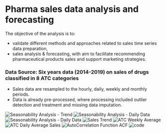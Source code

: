 # Pharma sales data analysis and forecasting
 
 The objective of the analysis is to:
 - validate different methods and approaches related to sales time series data preparation, 
 - sales analysis & forecasting, with aim to facilitate recommending pharmaceutical products sales and support marketing strategies.
 
### Data Source: Six years data (2014-2019) on sales of drugs classified in 8 ATC categories
- Sales data are resampled to the hourly, daily, weekly and monthly periods. 
- Data is already pre-processed, where processing included outlier detection and treatment and missing data imputation.

![Seasonability Analysis - Trend](https://github.com/jhenvi/Pharma-sales-data/blob/main/graphs/seasonalityTrend.png)
![Seasonability Analysis - Daily Data](https://github.com/jhenvi/Pharma-sales-data/blob/main/graphs/seasonalityAnalysis1.png)
![Seasonability Analysis - Daily Data](https://github.com/jhenvi/Pharma-sales-data/blob/main/graphs/seasonalityAnalysis2.png)
![Sales Trend](https://github.com/jhenvi/Pharma-sales-data/blob/main/graphs/salesTrend.png)
![ATC Weekly Average](https://github.com/jhenvi/Pharma-sales-data/blob/main/graphs/ATC_WeeklyAaverage%20sales.png)
![ATC Daily Average Sales](https://github.com/jhenvi/Pharma-sales-data/blob/main/graphs/ATC_DailyAaverage%20sales.png)
![AutoCorrelation Function ACF](https://github.com/jhenvi/Pharma-sales-data/blob/main/graphs/AutoCorrelationFunctionACF.png)
![code](https://github.com/jhenvi/Pharma-sales-data/blob/main/sales%20analysis.ipynb)

